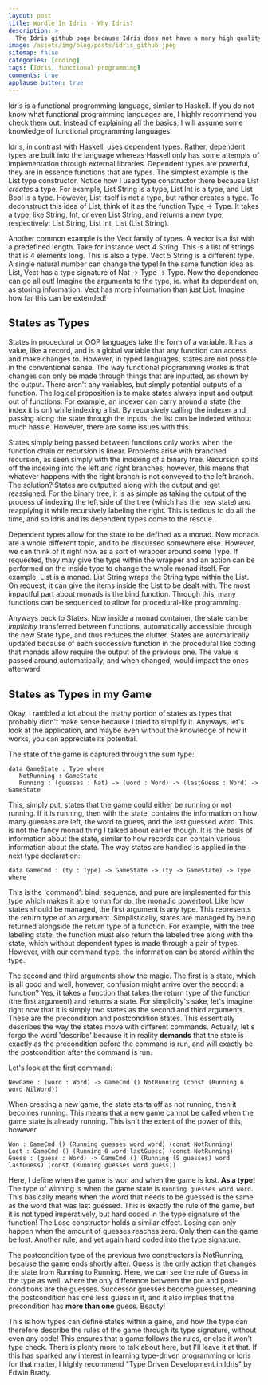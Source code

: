 ```yaml
---
layout: post
title: Wordle In Idris - Why Idris?
description: >
  The Idris github page because Idris does not have a many high quality pictures of their logo.
image: /assets/img/blog/posts/idris_github.jpeg
sitemap: false
categories: [coding]
tags: [Idris, functional programming]
comments: true
applause_button: true
---
```


Idris is a functional programming language, similar to Haskell. If you do not know what functional programming languages are, I highly recommend you check them out. Instead of explaining all the basics, I will assume some knowledge of functional programming languages.

Idris, in contrast with Haskell, uses dependent types. Rather, dependent types are built into the language whereas Haskell only has some attempts of implementation through external libraries. Dependent types are powerful, they are in essence functions that are types. The simplest example is the List type constructor. Notice how I used type constructor there because List _creates_ a type. For example, List String is a type, List Int is a type, and List Bool is a type. However, List itself is not a type, but rather creates a type. To deconstruct this idea of List, think of it as the function Type -> Type. It takes a type, like String, Int, or even List String, and returns a new type, respectively: List String, List Int, List (List String).

Another common example is the Vect family of types. A vector is a list with a predefined length. Take for instance Vect 4 String. This is a list of strings that is 4 elements long. This is also a type. Vect 5 String is a different type. A single natural number can change the type! In the same function idea as List, Vect has a type signature of Nat -> Type -> Type. Now the dependence can go all out! Imagine the arguments to the type, ie. what its dependent on, as storing information. Vect has more information than just List. Imagine how far this can be extended!

## States as Types

States in procedural or OOP languages take the form of a variable. It has a value, like a record, and is a global variable that any function can access and make changes to. However, in typed languages, states are not possible in the conventional sense. The way functional programming works is that changes can only be made through things that are inputted, as shown by the output. There aren't any variables, but simply potential outputs of a function. The logical proposition is to make states always input and output out of functions. For example, an indexer can carry around a state (the index it is on) while indexing a list. By recursively calling the indexer and passing along the state through the inputs, the list can be indexed without much hassle. However, there are some issues with this.

States simply being passed between functions only works when the function chain or recursion is linear. Problems arise with branched recursion, as seen simply with the indexing of a binary tree. Recursion splits off the indexing into the left and right branches, however, this means that whatever happens with the right branch is not conveyed to the left branch. The solution? States are outputted along with the output and get reassigned. For the binary tree, it is as simple as taking the output of the process of indexing the left side of the tree (which has the new state) and reapplying it while recursively labeling the right. This is tedious to do all the time, and so Idris and its dependent types come to the rescue.

Dependent types allow for the state to be defined as a monad. Now monads are a whole different topic, and to be discussed somewhere else. However, we can think of it right now as a sort of wrapper around some Type. If requested, they may give the type within the wrapper and an action can be performed on the inside type to change the whole monad itself. For example, List is a monad. List String wraps the String type within the List. On request, it can give the items inside the List to be dealt with. The most impactful part about monads is the bind function. Through this, many functions can be sequenced to allow for procedural-like programming.

Anyways back to States. Now inside a monad container, the state can be _implicitly_ transferred between functions, automatically accessible through the new State type, and thus reduces the clutter. States are automatically updated because of each successive function in the procedural like coding that monads allow require the output of the previous one. The value is passed around automatically, and when changed, would impact the ones afterward.

## States as Types in my Game

Okay, I rambled a lot about the mathy portion of states as types that probably didn't make sense because I tried to simplify it. Anyways, let's look at the application, and maybe even without the knowledge of how it works, you can appreciate its potential.

The state of the game is captured through the sum type:

```
data GameState : Type where
   NotRunning : GameState
   Running : (guesses : Nat) -> (word : Word) -> (lastGuess : Word) -> GameState
```

This, simply put, states that the game could either be running or not running. If it is running, then with the state, contains the information on how many guesses are left, the word to guess, and the last guessed word. This is not the fancy monad thing I talked about earlier though. It is the basis of information about the state, similar to how records can contain various information about the state. The way states are handled is applied in the next type declaration:

```
data GameCmd : (ty : Type) -> GameState -> (ty -> GameState) -> Type where
```

This is the 'command': bind, sequence, and pure are implemented for this type which makes it able to run for `do`, the monadic powertool. Like how states should be managed, the first argument is any type. This represents the return type of an argument. Simplistically, states are managed by being returned alongside the return type of a function. For example, with the tree labeling state, the function must also return the labeled tree along with the state, which without dependent types is made through a pair of types. However, with our command type, the information can be stored within the type.

The second and third arguments show the magic. The first is a state, which is all good and well, however, confusion might arrive over the second: a function? Yes, it takes a function that takes the return type of the function (the first argument) and returns a state. For simplicity's sake, let's imagine right now that it is simply two states as the second and third arguments. These are the precondition and postcondition states. This essentially describes the way the states move with different commands. Actually, let's forgo the word 'describe' because it in reality **demands** that the state is exactly as the precondition before the command is run, and will exactly be the postcondition after the command is run.

Let's look at the first command:

```
NewGame : (word : Word) -> GameCmd () NotRunning (const (Running 6 word NilWord))
```

When creating a new game, the state starts off as not running, then it becomes running. This means that a new game cannot be called when the game state is already running. This isn't the extent of the power of this, however.

```
Won : GameCmd () (Running guesses word word) (const NotRunning)
Lost : GameCmd () (Running 0 word lastGuess) (const NotRunning)
Guess : (guess : Word) -> GameCmd () (Running (S guesses) word lastGuess) (const (Running guesses word guess))
```

Here, I define when the game is won and when the game is lost. **As a type!** The type of winning is when the game state is `Running guesses word word`. This basically means when the word that needs to be guessed is the same as the word that was last guessed. This is exactly the rule of the game, but it is not typed imperatively, but hard coded in the type signature of the function! The Lose constructor holds a similar effect. Losing can only happen when the amount of guesses reaches zero. Only then can the game be lost. Another rule, and yet again hard coded into the type signature.

The postcondition type of the previous two constructors is NotRunning, because the game ends shortly after. Guess is the only action that changes the state from Running to Running. Here, we can see the rule of Guess in the type as well, where the only difference between the pre and post-conditions are the guesses. Successor guesses become guesses, meaning the postcondition has one less guess in it, and it also implies that the precondition has **more than one** guess. Beauty!

This is how types can define states within a game, and how the type can therefore describe the rules of the game through its type signature, without even any code! This ensures that a game follows the rules, or else it won't type check. There is plenty more to talk about here, but I'll leave it at that. If this has sparked any interest in learning type-driven programming or Idris for that matter, I highly recommend "Type Driven Development in Idris" by Edwin Brady.
